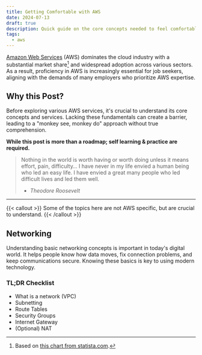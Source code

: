 ```yaml
---
title: Getting Comfortable with AWS
date: 2024-07-13
draft: true
description: Quick guide on the core concepts needed to feel comfortable in AWS
tags:
  - aws
---
```


[Amazon Web Services](https://aws.amazon.com/) (AWS) dominates the cloud industry with a substantial market share[^1] and widespread adoption across various sectors.
As a result, proficiency in AWS is increasingly essential for job seekers, aligning with the demands of many employers who prioritize AWS expertise.

[^1]: Based on [this chart from statista.com](https://www.statista.com/chart/18819/worldwide-market-share-of-leading-cloud-infrastructure-service-providers/).

## Why this Post?
Before exploring various AWS services, it's crucial to understand its core concepts and services. Lacking these fundamentals can create a barrier, leading to a "monkey see, monkey do" approach without true comprehension.

**While this post is more than a roadmap; self learning & practice are required.**

> Nothing in the world is worth having or worth doing unless it means effort, pain, difficulty… I have never in my life envied a human being who led an easy life. I have envied a great many people who led difficult lives and led them well.
> - <cite>Theodore Roosevelt</cite>

---

{{< callout >}}
Some of the topics here are not AWS specific, but are crucial to understand.
{{< /callout >}}

## Networking
Understanding basic networking concepts is important in today's digital world. It helps people know how data moves, fix connection problems, and keep communications secure.
Knowing these basics is key to using modern technology.

### 

### TL;DR Checklist
- What is a network (VPC)
- Subnetting
- Route Tables
- Security Groups
- Internet Gateway 
- (Optional) NAT
